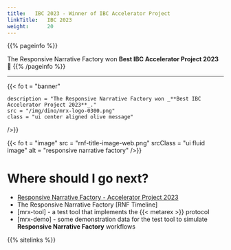 ```yaml
---
title:   IBC 2023 - Winner of IBC Accelerator Project
linkTitle:   IBC 2023
weight:      20
---
```


{{% pageinfo %}}

The Responsive Narrative Factory won **Best IBC Accelerator Project 2023** 🎉
{{% /pageinfo %}}

-----

{{< fo t = "banner"

    description = "The Responsive Narrative Factory won _**Best IBC Accelerator Project 2023**_."
    src = "/img/dino/mrx-logo-0300.png"
    class = "ui center aligned olive message"
/>}}

{{< fo t = "image" 
    src = "rnf-title-image-web.png" 
    srcClass = "ui fluid image" 
    alt   = "responsive narrative factory"
/>}}

#  Where should I go next? 

*  [Responsive Narrative Factory - Accelerator Project 2023](https://www.youtube.com/watch?v=sxdlu-CC2nc)
*  The Responsive Narrative Factory [RNF Timeline]
*  [mrx-tool] - a test tool that implements the {{< metarex >}} protocol
*  [mrx-demo] - some demonstration data for the test tool to simulate **Responsive Narrative Factory** workflows


{{% sitelinks %}}
